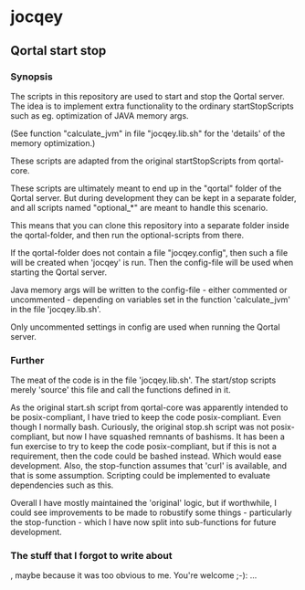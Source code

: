 # jocqey

## Qortal start stop

### Synopsis

The scripts in this repository are used to start and stop the Qortal server.
The idea is to implement extra functionality to the ordinary startStopScripts such as eg. optimization of JAVA memory args.

(See function "calculate_jvm" in file "jocqey.lib.sh" for the 'details' of the memory optimization.)

These scripts are adapted from the original startStopScripts from qortal-core.

These scripts are ultimately meant to end up in the "qortal" folder of the Qortal server.
But during development they can be kept in a separate folder, and all scripts named "optional_*" are meant to handle
this scenario.

This means that you can clone this repository into a separate folder inside the qortal-folder, and then run the
optional-scripts from there.

If the qortal-folder does not contain a file "jocqey.config", then such a file will be created when 'jocqey' is run.
Then the config-file will be used when starting the Qortal server.

Java memory args will be written to the config-file - either commented or uncommented - depending on variables set in
the function 'calculate_jvm' in the file 'jocqey.lib.sh'.

Only uncommented settings in config are used when running the Qortal server.

### Further

The meat of the code is in the file 'jocqey.lib.sh'.
The start/stop scripts merely 'source' this file and call the functions defined in it.

As the original start.sh script from qortal-core was apparently intended to be posix-compliant, I have tried to keep the
code posix-compliant. Even though I normally bash.
Curiously, the original stop.sh script was not posix-compliant, but now I have squashed remnants of bashisms.
It has been a fun exercise to try to keep the code posix-compliant, but if this is not a requirement, then the code
could be bashed instead. Which would ease development.
Also, the stop-function assumes that 'curl' is available, and that is some assumption.
Scripting could be implemented to evaluate dependencies such as this.

Overall I have mostly maintained the 'original' logic, but if worthwhile, I could see improvements to be made to
robustify some things - particularly the stop-function - which I have now split into sub-functions for future
development.

### The stuff that I forgot to write about

, maybe because it was too obvious to me.
You're welcome ;-):
...
